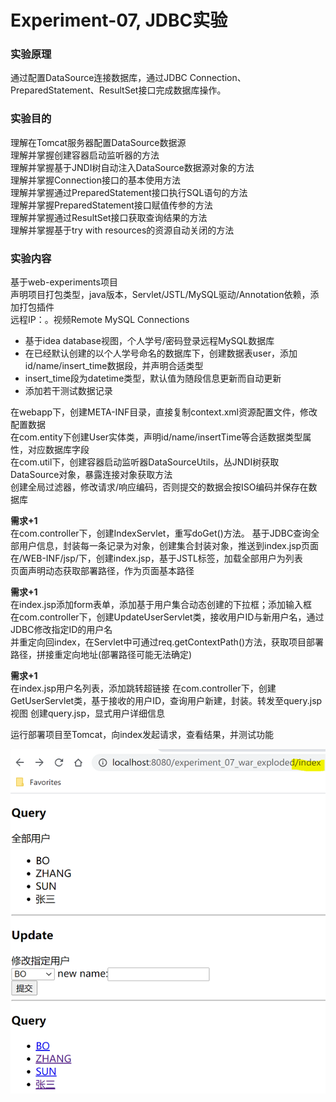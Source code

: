 # Experiment-07, JDBC实验
### 实验原理
通过配置DataSource连接数据库，通过JDBC Connection、PreparedStatement、ResultSet接口完成数据库操作。

### 实验目的
理解在Tomcat服务器配置DataSource数据源  
理解并掌握创建容器启动监听器的方法  
理解并掌握基于JNDI树自动注入DataSource数据源对象的方法  
理解并掌握Connection接口的基本使用方法  
理解并掌握通过PreparedStatement接口执行SQL语句的方法  
理解并掌握PreparedStatement接口赋值传参的方法  
理解并掌握通过ResultSet接口获取查询结果的方法  
理解并掌握基于try with resources的资源自动关闭的方法  

### 实验内容
基于web-experiments项目  
声明项目打包类型，java版本，Servlet/JSTL/MySQL驱动/Annotation依赖，添加打包插件    
远程IP：。视频Remote MySQL Connections
 - 基于idea database视图，个人学号/密码登录远程MySQL数据库  
 - 在已经默认创建的以个人学号命名的数据库下，创建数据表user，添加id/name/insert_time数据段，并声明合适类型
 - insert_time段为datetime类型，默认值为随段信息更新而自动更新  
 - 添加若干测试数据记录  

在webapp下，创建META-INF目录，直接复制context.xml资源配置文件，修改配置数据  
在com.entity下创建User实体类，声明id/name/insertTime等合适数据类型属性，对应数据库字段  
在com.util下，创建容器启动监听器DataSourceUtils，丛JNDI树获取DataSource对象，暴露连接对象获取方法  
创建全局过滤器，修改请求/响应编码，否则提交的数据会按ISO编码并保存在数据库    

**需求+1**  
在com.controller下，创建IndexServlet，重写doGet()方法。
基于JDBC查询全部用户信息，封装每一条记录为对象，创建集合封装对象，推送到index.jsp页面  
在/WEB-INF/jsp/下，创建index.jsp，基于JSTL标签，加载全部用户为列表  
页面声明动态获取部署路径，作为页面基本路径    

**需求+1**  
在index.jsp添加form表单，添加基于用户集合动态创建的下拉框；添加输入框  
在com.controller下，创建UpdateUserServlet类，接收用户ID与新用户名，通过JDBC修改指定ID的用户名  
并重定向回index，在Servlet中可通过req.getContextPath()方法，获取项目部署路径，拼接重定向地址(部署路径可能无法确定)  

**需求+1**  
在index.jsp用户名列表，添加跳转超链接
在com.controller下，创建GetUserServlet类，基于接收的用户ID，查询用户新建，封装。转发至query.jsp视图
创建query.jsp，显式用户详细信息  

运行部署项目至Tomcat，向index发起请求，查看结果，并测试功能  

![jdbc](./asserts/jdbc-01.PNG)